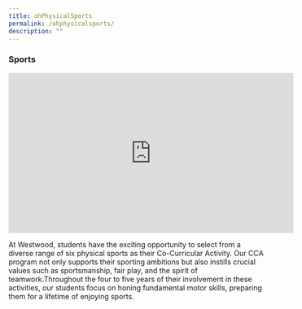 ```yaml
---
title: ohPhysicalSports
permalink: /ohphysicalsports/
description: ""
---
```

### Sports

<iframe allowfullscreen="" allow="accelerometer; autoplay; clipboard-write; encrypted-media; gyroscope; picture-in-picture; web-share" frameborder="0" title="YouTube video player" src="https://www.youtube.com/embed/zzHg5WP4Zs8?si=VD-sYC-4h1bz0XJf" height="315" width="560"></iframe>

At Westwood, students have the exciting opportunity to select from a diverse range of six physical sports as their Co-Curricular Activity. Our CCA program not only supports their sporting ambitions but also instills crucial values such as sportsmanship, fair play, and the spirit of teamwork.Throughout the four to five years of their involvement in these activities, our students focus on honing fundamental motor skills, preparing them for a lifetime of enjoying sports.


